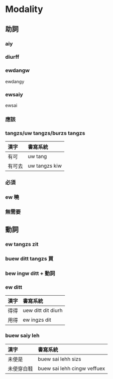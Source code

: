 # Modality

## 助詞

### aiy

### diurff

### ewdangw

ewdangy

### ewsaiy

ewsai

### 應該

### tangzs/uw tangzs/burzs tangzs

| 漢字 | 書寫系統 |
| :--- | :--- |
| 有可 | uw tang |
| 有可去 | uw tangzs kiw |

### 必須

### ew 曉

### 無需要

## 動詞

### ew tangzs zit

### buew ditt tangzs 買

### bew ingw ditt + 動詞

### ew ditt

| 漢字 | 書寫系統 |
| :--- | :--- |
| 得得 | uew ditt dit diurh  |
| 用得 | ew ingzs dit |

### buew saiy leh

| 漢字 | 書寫系統 |
| :--- | :--- |
| 未使是 | buew sai lehh sizs |
| 未使穿白鞋 | buew sai lehh cingw veffuex |
